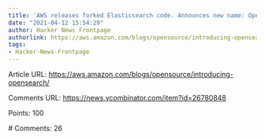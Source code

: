 ```yaml
---
title: 'AWS releases forked Elasticsearch code. Announces new name: OpenSearch'
date: "2021-04-12 15:54:29"
author: Hacker News Frontpage
authorlink: https://aws.amazon.com/blogs/opensource/introducing-opensearch/
tags:
- Hacker-News-Frontpage
---
```


<p>Article URL: <a href="https://aws.amazon.com/blogs/opensource/introducing-opensearch/">https://aws.amazon.com/blogs/opensource/introducing-opensearch/</a></p>
<p>Comments URL: <a href="https://news.ycombinator.com/item?id=26780848">https://news.ycombinator.com/item?id=26780848</a></p>
<p>Points: 100</p>
<p># Comments: 26</p>
